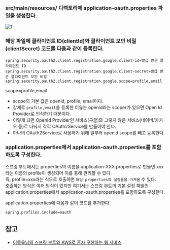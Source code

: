 ### src/main/resources/ 디렉토리에 application-oauth.properties 파일을 생성한다.
![1](https://raw.githubusercontent.com/smpark1020/tistory/master/Spring/%5BSpringSecurity%5D%20%EA%B5%AC%EA%B8%80%20%EB%A1%9C%EA%B7%B8%EC%9D%B8%20%EC%97%B0%EB%8F%99%ED%95%98%EA%B8%B0%202%20-%20application-oauth%20%EB%93%B1%EB%A1%9D/1.PNG)

### 해당 파일에 클라이언트 ID(clientId)와 클라이언트 보안 비밀(clientSecret) 코드를 다음과 같이 등록한다.
```
spring.security.oauth2.client.registration.google.client-id=발급 받은 클라이언트 ID
spring.security.oauth2.client.registration.google.client-secret=발급 받은 클라이언트 보안 비밀
spring.security.oauth2.client.registration.google.scope=profile,email
```
scope=profile,email
* scope의 기본 값은 openid, profile, email이다.
* 강제로 ```profile,email```를 등록한 이유는 openid라는 scoper가 있으면 Open Id Provider로 인식하기 때문이다.
* 이렇게 되면 OpenId Provider인 서비스(구글)와 그렇지 않은 서비스(네이버/카카오 등)로 나눠서 각각 OAuth2Service를 만들어야 한다.
* 하나의 OAuth2Service로 사용하기 위해 일부러 openid scope를 빼고 등록한다.

### application.properties에서 application-oauth.properties를 포함하도록 구성한다.
스프링 부트에서는 properties의 이름을 application-XXX.properties로 만들면 xxx라는 이름의 profile이 생성되어 이를 통해 관리할 수 있다.   
즉, profile=xxx라는 식으로 호출하면 ```해당 properties의 설정들을 가져올``` 수 있다.   
호출하는 방식은 여러 방식이 있지만 여기서는 스프링 부트의 기본 설정 파일인 application.properties에서 application-oauth.properties를 포함하도록 구성한다.   

application.properties에 다음과 같이 코드를 추가한다.
```
spring.profiles.include=oauth
```

## 참고
* [이동욱님의 스프링 부트와 AWS로 혼자 구현하는 웹 서비스](https://jojoldu.tistory.com/463)